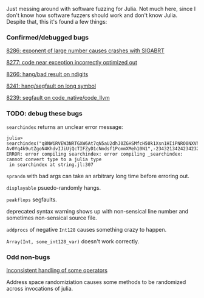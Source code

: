 Just messing around with software fuzzing for Julia. Not much here, since I don't know how software fuzzers should work and don't know Julia. Despite that, this it's found a few things:

### Confirmed/debugged bugs

[8286: exponent of large number causes crashes with SIGABRT](https://github.com/JuliaLang/julia/issues/8286)

[8277: code near exception incorrectly optimized out](https://github.com/JuliaLang/julia/issues/8277)

[8266: hang/bad result on ndigits](https://github.com/JuliaLang/julia/pull/8266)

[8241: hang/segfault on long symbol](https://github.com/JuliaLang/julia/pull/8241)

[8239: segfault on code_native/code_llvm](https://github.com/JuliaLang/julia/pull/8239)

### TODO: debug these bugs

`searchindex` returns an unclear error message: 
~~~
julia> searchindex("q8NWiRVEW3NRTGXW6At7qN5aU2dhJ0ZGHSMfcH50k1Xsn1HIiPNRO0NXVhafnLkEd55","wKPx3QydhlLKz3fZQK3fCVhl6ZwMoFDq18ti1Ozcswi\
Av0Yq4k9utZgoN4KhdvIJiUjQcTIFZyD1cNmdsf1PcmmXMeh10N1",-234321342423423234534534543)
ERROR: error compiling searchindex: error compiling _searchindex: cannot convert type to a julia type
 in searchindex at string.jl:307
~~~

`sprandn` with bad args can take an arbitrary long time before erroring out.

`displayable` psuedo-randomly hangs.

`peakflops` segfaults.

deprecated syntax warning shows up with non-sensical line number and sometimes non-sensical source file.

`addprocs` of negative `Int128` causes something crazy to happen.

`Array(Int, some_int128_var)` doesn't work correctly.

### Odd non-bugs

[Inconsistent handling of some operators](https://groups.google.com/forum/#!topic/julia-users/ljQ-nHpXitU)

Address space randomiziation causes some methods to be randomized across invocations of julia.



